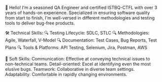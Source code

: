 👋 Hello! I'm a seasoned QA Engineer and certified ISTBQ-CTFL with over 3 years of hands-on experience. Specialized in ensuring software quality from start to finish, I'm well-versed in different methodologies and testing tools to deliver bug-free products. 

🛠 Technical Skills: 
🔍 Testing Lifecycle: SDLC, STLC 
🔍 Methodologies: Agile, Waterfall, V-Model 
🔍 Documentation: Test Cases, Bug Reports, Test Plans 
🔍 Tools & Platforms: API Testing, Selenium, Jira, Postman, AWS

🌟 Soft Skills: 
Communication: Effective at conveying technical issues to non-technical teams. 
Detail-oriented: Excel at identifying even the most elusive bugs. 
Teamwork: Collaborative in diverse team settings. 
Adaptability: Comfortable in rapidly changing environments.
